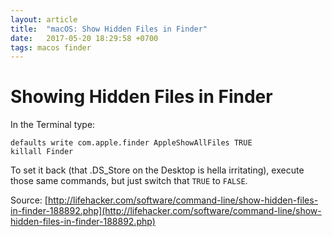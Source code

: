 ```yaml
---
layout: article
title:  "macOS: Show Hidden Files in Finder"
date:   2017-05-20 18:29:58 +0700
tags: macos finder
---
```


# Showing Hidden Files in Finder

In the Terminal type:

```
defaults write com.apple.finder AppleShowAllFiles TRUE
killall Finder
```

To set it back (that .DS_Store on the Desktop is hella irritating), execute those same commands, but just switch that `TRUE` to `FALSE`.

Source: [http://lifehacker.com/software/command-line/show-hidden-files-in-finder-188892.php](http://lifehacker.com/software/command-line/show-hidden-files-in-finder-188892.php)
